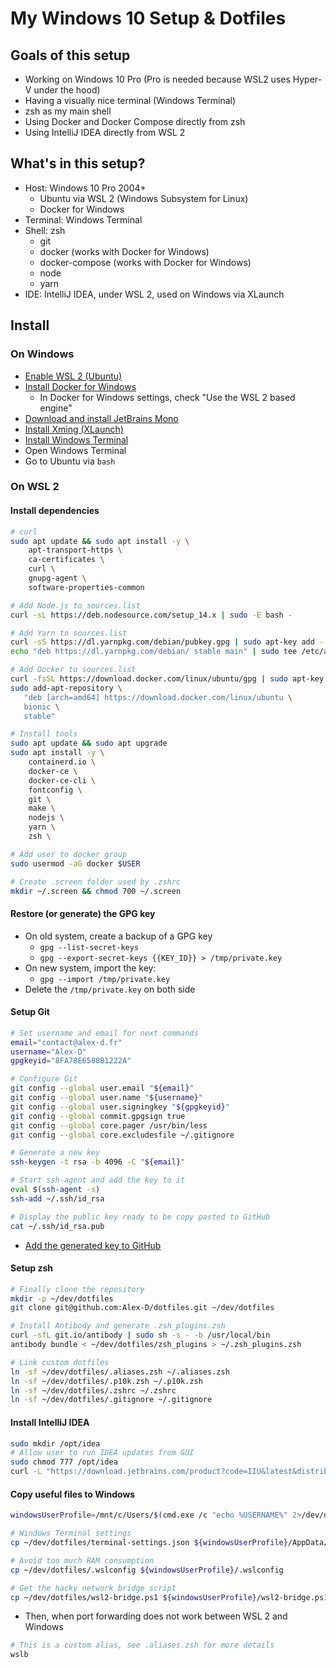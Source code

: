 My Windows 10 Setup & Dotfiles
==============================

Goals of this setup
-------------------

- Working on Windows 10 Pro (Pro is needed because WSL2 uses Hyper-V under the hood)
- Having a visually nice terminal (Windows Terminal)
- zsh as my main shell
- Using Docker and Docker Compose directly from zsh
- Using IntelliJ IDEA directly from WSL 2


What's in this setup?
---------------------

- Host: Windows 10 Pro 2004+
  - Ubuntu via WSL 2 (Windows Subsystem for Linux)
  - Docker for Windows
- Terminal: Windows Terminal
- Shell: zsh
  - git
  - docker (works with Docker for Windows)
  - docker-compose (works with Docker for Windows)
  - node
  - yarn
- IDE: IntelliJ IDEA, under WSL 2, used on Windows via XLaunch


Install
-------

### On Windows

- [Enable WSL 2 (Ubuntu)](https://docs.microsoft.com/en-us/windows/wsl/install-win10)
- [Install Docker for Windows](https://hub.docker.com/editions/community/docker-ce-desktop-windows)
  - In Docker for Windows settings, check "Use the WSL 2 based engine"
- [Download and install JetBrains Mono](https://www.jetbrains.com/mono/)
- [Install Xming (XLaunch)](https://sourceforge.net/projects/xming/files/latest/download)
- [Install Windows Terminal](https://www.microsoft.com/en-us/p/windows-terminal/9n0dx20hk701)
- Open Windows Terminal
- Go to Ubuntu via `bash`

### On WSL 2

#### Install dependencies

```bash
# curl
sudo apt update && sudo apt install -y \
    apt-transport-https \
    ca-certificates \
    curl \
    gnupg-agent \
    software-properties-common

# Add Node.js to sources.list
curl -sL https://deb.nodesource.com/setup_14.x | sudo -E bash -

# Add Yarn to sources.list
curl -sS https://dl.yarnpkg.com/debian/pubkey.gpg | sudo apt-key add -
echo "deb https://dl.yarnpkg.com/debian/ stable main" | sudo tee /etc/apt/sources.list.d/yarn.list

# Add Docker to sources.list
curl -fsSL https://download.docker.com/linux/ubuntu/gpg | sudo apt-key add -
sudo add-apt-repository \
   "deb [arch=amd64] https://download.docker.com/linux/ubuntu \
   bionic \
   stable"

# Install tools
sudo apt update && sudo apt upgrade
sudo apt install -y \
    containerd.io \
    docker-ce \
    docker-ce-cli \
    fontconfig \
    git \
    make \
    nodejs \
    yarn \
    zsh \

# Add user to docker group
sudo usermod -aG docker $USER

# Create .screen folder used by .zshrc
mkdir ~/.screen && chmod 700 ~/.screen
```

#### Restore (or generate) the GPG key

- On old system, create a backup of a GPG key
  - `gpg --list-secret-keys`
  - `gpg --export-secret-keys {{KEY_ID}} > /tmp/private.key`
- On new system, import the key:
  - `gpg --import /tmp/private.key`
- Delete the `/tmp/private.key` on both side

#### Setup Git

```bash
# Set username and email for next commands
email="contact@alex-d.fr"
username="Alex-D"
gpgkeyid="8FA78E6580B1222A"

# Configure Git
git config --global user.email "${email}"
git config --global user.name "${username}"
git config --global user.signingkey "${gpgkeyid}"
git config --global commit.gpgsign true
git config --global core.pager /usr/bin/less
git config --global core.excludesfile ~/.gitignore

# Generate a new key
ssh-keygen -t rsa -b 4096 -C "${email}"

# Start ssh-agent and add the key to it
eval $(ssh-agent -s)
ssh-add ~/.ssh/id_rsa

# Display the public key ready to be copy pasted to GitHub
cat ~/.ssh/id_rsa.pub
```

- [Add the generated key to GitHub](https://github.com/settings/ssh/new)

#### Setup zsh

```bash
# Finally clone the repository
mkdir -p ~/dev/dotfiles
git clone git@github.com:Alex-D/dotfiles.git ~/dev/dotfiles

# Install Antibody and generate .zsh_plugins.zsh
curl -sfL git.io/antibody | sudo sh -s - -b /usr/local/bin
antibody bundle < ~/dev/dotfiles/zsh_plugins > ~/.zsh_plugins.zsh

# Link custom dotfiles
ln -sf ~/dev/dotfiles/.aliases.zsh ~/.aliases.zsh
ln -sf ~/dev/dotfiles/.p10k.zsh ~/.p10k.zsh
ln -sf ~/dev/dotfiles/.zshrc ~/.zshrc
ln -sf ~/dev/dotfiles/.gitignore ~/.gitignore
```

#### Install IntelliJ IDEA

```bash
sudo mkdir /opt/idea
# Allow user to run IDEA updates from GUI
sudo chmod 777 /opt/idea
curl -L "https://download.jetbrains.com/product?code=IIU&latest&distribution=linux" | tar vxz -C /opt/idea --strip 1
```

#### Copy useful files to Windows

```bash
windowsUserProfile=/mnt/c/Users/$(cmd.exe /c "echo %USERNAME%" 2>/dev/null | tr -d '\r')

# Windows Terminal settings
cp ~/dev/dotfiles/terminal-settings.json ${windowsUserProfile}/AppData/Local/Packages/Microsoft.WindowsTerminal_8wekyb3d8bbwe/LocalState/settings.json

# Avoid too much RAM consumption
cp ~/dev/dotfiles/.wslconfig ${windowsUserProfile}/.wslconfig

# Get the hacky network bridge script
cp ~/dev/dotfiles/wsl2-bridge.ps1 ${windowsUserProfile}/wsl2-bridge.ps1
```

- Then, when port forwarding does not work between WSL 2 and Windows

```bash
# This is a custom alias, see .aliases.zsh for more details
wslb
```


